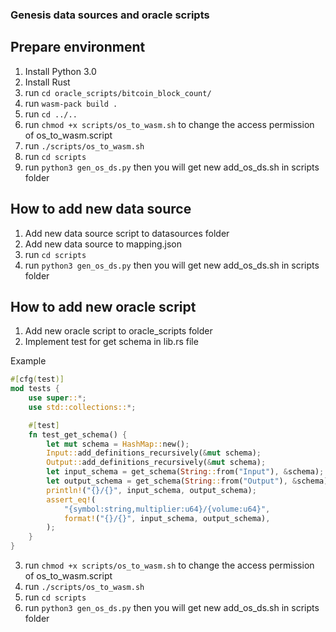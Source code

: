 ### Genesis data sources and oracle scripts

## Prepare environment
1. Install Python 3.0
2. Install Rust
3. run `cd oracle_scripts/bitcoin_block_count/`
4. run `wasm-pack build .`
5. run `cd ../..`
6. run `chmod +x scripts/os_to_wasm.sh` to change the access permission of os_to_wasm.script
7. run `./scripts/os_to_wasm.sh`
8. run `cd scripts`
9. run `python3 gen_os_ds.py` then you will get new add_os_ds.sh in scripts folder

## How to add new data source
1. Add new data source script to datasources folder
2. Add new data source to mapping.json
3. run `cd scripts`
4. run `python3 gen_os_ds.py` then you will get new add_os_ds.sh in scripts folder

## How to add new oracle script
1. Add new oracle script to oracle_scripts folder
2. Implement test for get schema in lib.rs file

Example
```rust
#[cfg(test)]
mod tests {
    use super::*;
    use std::collections::*;

    #[test]
    fn test_get_schema() {
        let mut schema = HashMap::new();
        Input::add_definitions_recursively(&mut schema);
        Output::add_definitions_recursively(&mut schema);
        let input_schema = get_schema(String::from("Input"), &schema);
        let output_schema = get_schema(String::from("Output"), &schema);
        println!("{}/{}", input_schema, output_schema);
        assert_eq!(
            "{symbol:string,multiplier:u64}/{volume:u64}",
            format!("{}/{}", input_schema, output_schema),
        );
    }
}
```
3. run `chmod +x scripts/os_to_wasm.sh` to change the access permission of os_to_wasm.script
4. run `./scripts/os_to_wasm.sh`
5. run `cd scripts`
6. run `python3 gen_os_ds.py` then you will get new add_os_ds.sh in scripts folder

